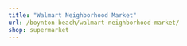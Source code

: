 ```yaml
---
title: "Walmart Neighborhood Market"
url: /boynton-beach/walmart-neighborhood-market/
shop: supermarket
---
```

